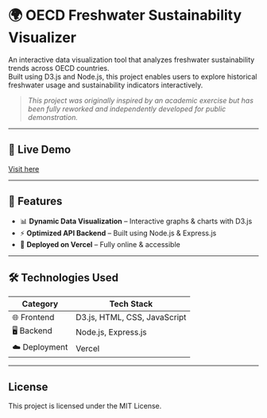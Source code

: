 # 🌍 OECD Freshwater Sustainability Visualizer

An interactive data visualization tool that analyzes freshwater sustainability trends across OECD countries.  
Built using D3.js and Node.js, this project enables users to explore historical freshwater usage and sustainability indicators interactively.

> _This project was originally inspired by an academic exercise but has been fully reworked and independently developed for public demonstration._

---

## 🔗 Live Demo
[Visit here](https://data-visualisation-d3-js.vercel.app/)

---

## 📌 Features
- 📊 **Dynamic Data Visualization** – Interactive graphs & charts with D3.js
- ⚡ **Optimized API Backend** – Built using Node.js & Express.js
- 🚀 **Deployed on Vercel** – Fully online & accessible

---

## 🛠️ Technologies Used

| Category   | Tech Stack                     |
|------------|--------------------------------|
| 🌐 Frontend | D3.js, HTML, CSS, JavaScript   |
| 🖥️ Backend  | Node.js, Express.js            |
| ☁️ Deployment | Vercel                       |

---

## License
This project is licensed under the MIT License.
